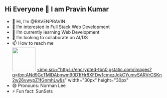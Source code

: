 ## Hi Everyone 👋 I am Pravin Kumar

- 👋 Hi, I’m @RAVENPRAVIN
- 👀 I’m interested in Full Stack Web Development
- 🌱 I’m currently learning Web Development
- 💞️ I’m looking to collaborate on AI/DS
- 📫 How to reach me <br> <a href="https://www.linkedin.com/in/pravinkumar-amirtha"><img src="https://encrypted-tbn0.gstatic.com/images?q=tbn:ANd9GcRX-q2hEIapAvzuVWyw6fC9DAq90xK8aLXhfox6F9Fg6UBH5QRb-aFNX6RVZN8xNxHd14c&usqp=CAU" width="75px" height="75px"></a> <a href="https://www.instagram.com/pravinn_72/"><img src="https://encrypted-tbn0.gstatic.com/images?q=tbn:ANd9GcTMlDAbnwm90D1fHr8XFDw1cmxzJdkCYumvSARVrCSKn2w26vwypZ1fGnmhLw&s" width="30px" height="30px"  </a>
- 😄 Pronouns: Norman Lee
- ⚡ Fun fact: SunSets

<!---
RAVENPRAVIN/RAVENPRAVIN is a ✨ special ✨ repository because its `README.md` (this file) appears on your GitHub profile.
You can click the Preview link to take a look at your changes.
--->
